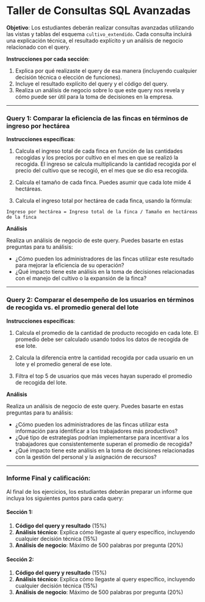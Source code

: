 # Taller de Consultas SQL Avanzadas

**Objetivo**: Los estudiantes deberán realizar consultas avanzadas utilizando las vistas y tablas del esquema `cultivo_extendido`. Cada consulta incluirá una explicación técnica, el resultado explícito y un análisis de negocio relacionado con el query.

**Instrucciones por cada sección**: 
1. Explica por qué realizaste el query de esa manera (incluyendo cualquier decisión técnica o elección de funciones).
2. Incluye el resultado explícito del query y el código del query.
3. Realiza un análisis de negocio sobre lo que este query nos revela y cómo puede ser útil para la toma de decisiones en la empresa.

---

### **Query 1: Comparar la eficiencia de las fincas en términos de ingreso por hectárea**

**Instrucciones específicas**:

1. Calcula el ingreso total de cada finca en función de las cantidades recogidas y los precios por cultivo en el mes en que se realizó la recogida. El ingreso se calcula multiplicando la cantidad recogida por el precio del cultivo que se recogió, en el mes que se dio esa recogida.

2. Calcula el tamaño de cada finca. Puedes asumir que cada lote mide 4 hectáreas.

3. Calcula el ingreso total por hectárea de cada finca, usando la fórmula:

`Ingreso por hectárea = Ingreso total de la finca / Tamaño en hectáreas de la finca`


**Análisis**

Realiza un análisis de negocio de este query. Puedes basarte en estas preguntas para tu análisis:
   - ¿Cómo pueden los administradores de las fincas utilizar este resultado para mejorar la eficiencia de su operación?
   - ¿Qué impacto tiene este análisis en la toma de decisiones relacionadas con el manejo del cultivo o la expansión de la finca?

---

### **Query 2: Comparar el desempeño de los usuarios en términos de recogida vs. el promedio general del lote**

**Instrucciones específicas**:

1. Calcula el promedio de la cantidad de producto recogido en cada lote. El promedio debe ser calculado usando todos los datos de recogida de ese lote.

2. Calcula la diferencia entre la cantidad recogida por cada usuario en un lote y el promedio general de ese lote.

3. Filtra el top 5 de usuarios que más veces hayan superado el promedio de recogida del lote.

**Análisis**

Realiza un análisis de negocio de este query. Puedes basarte en estas preguntas para tu análisis:
   - ¿Cómo pueden los administradores de las fincas utilizar esta información para identificar a los trabajadores más productivos?
   - ¿Qué tipo de estrategias podrían implementarse para incentivar a los trabajadores que consistentemente superan el promedio de recogida?
   - ¿Qué impacto tiene este análisis en la toma de decisiones relacionadas con la gestión del personal y la asignación de recursos?

---

### **Informe Final y calificación:**

Al final de los ejercicios, los estudiantes deberán preparar un informe que incluya los siguientes puntos para cada query:


#### Sección 1:
1. **Código del query y resultado** (15%)
2. **Análisis técnico**: Explica cómo llegaste al query específico, incluyendo cualquier decisión técnica (15%)
3. **Análisis de negocio**: Máximo de 500 palabras por pregunta (20%)

#### Sección 2:
1. **Código del query y resultado** (15%)
2. **Análisis técnico**: Explica cómo llegaste al query específico, incluyendo cualquier decisión técnica (15%)
3. **Análisis de negocio**: Máximo de 500 palabras por pregunta (20%)
